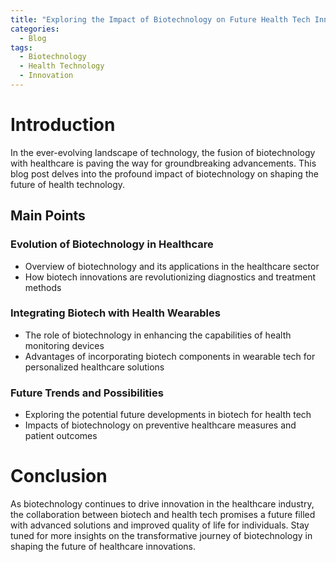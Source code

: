 ```yaml
---
title: "Exploring the Impact of Biotechnology on Future Health Tech Innovations"
categories:
  - Blog
tags:
  - Biotechnology
  - Health Technology
  - Innovation
---
```


# Introduction
In the ever-evolving landscape of technology, the fusion of biotechnology with healthcare is paving the way for groundbreaking advancements. This blog post delves into the profound impact of biotechnology on shaping the future of health technology.

## Main Points
### Evolution of Biotechnology in Healthcare
- Overview of biotechnology and its applications in the healthcare sector
- How biotech innovations are revolutionizing diagnostics and treatment methods

### Integrating Biotech with Health Wearables
- The role of biotechnology in enhancing the capabilities of health monitoring devices
- Advantages of incorporating biotech components in wearable tech for personalized healthcare solutions

### Future Trends and Possibilities
- Exploring the potential future developments in biotech for health tech
- Impacts of biotechnology on preventive healthcare measures and patient outcomes

# Conclusion
As biotechnology continues to drive innovation in the healthcare industry, the collaboration between biotech and health tech promises a future filled with advanced solutions and improved quality of life for individuals. Stay tuned for more insights on the transformative journey of biotechnology in shaping the future of healthcare innovations.